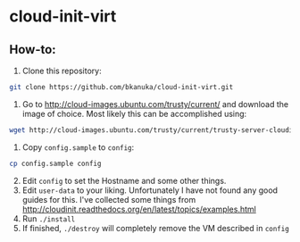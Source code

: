 # cloud-init-virt

## How-to:

  1. Clone this repository:
  ```bash
  git clone https://github.com/bkanuka/cloud-init-virt.git
  ```
  1. Go to http://cloud-images.ubuntu.com/trusty/current/ and download the image of choice. Most likely this can be accomplished using:
  ```bash
  wget http://cloud-images.ubuntu.com/trusty/current/trusty-server-cloudimg-amd64-disk1.img
  ```
  1. Copy `config.sample` to `config`:
  ```bash
  cp config.sample config
  ```
  2. Edit `config` to set the Hostname and some other things.
  3. Edit `user-data` to your liking. Unfortunately I have not found any good guides for this. I've collected some things from http://cloudinit.readthedocs.org/en/latest/topics/examples.html
  4. Run `./install`
  5. If finished, `./destroy` will completely remove the VM described in `config`
